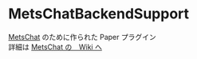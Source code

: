 # MetsChatBackendSupport

[MetsChat](https://github.com/Crab55e/MetsChat) のために作られた Paper プラグイン  
詳細は [MetsChat の　Wiki へ](https://github.com/Crab55e/MetsChat/wiki)
